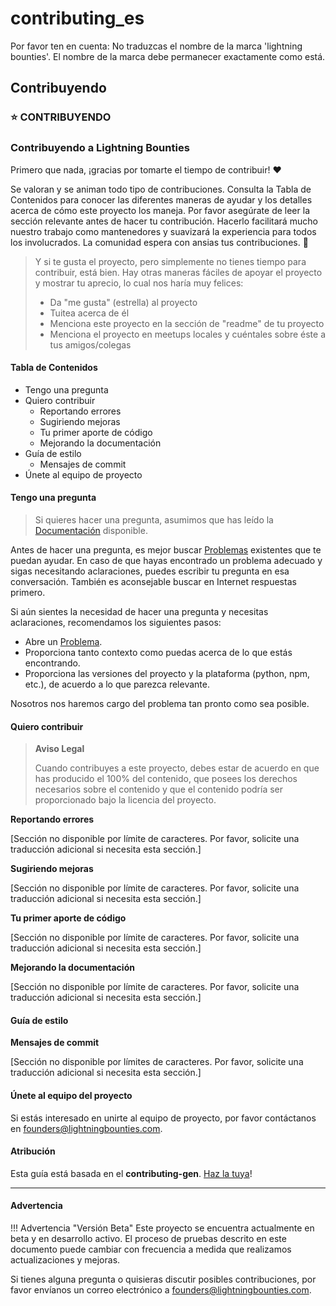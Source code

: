 # contributing\_es

Por favor ten en cuenta: No traduzcas el nombre de la marca 'lightning bounties'. El nombre de la marca debe permanecer exactamente como está.

## Contribuyendo

### ⭐ CONTRIBUYENDO

### Contribuyendo a Lightning Bounties

Primero que nada, ¡gracias por tomarte el tiempo de contribuir! ❤️

Se valoran y se animan todo tipo de contribuciones. Consulta la Tabla de Contenidos para conocer las diferentes maneras de ayudar y los detalles acerca de cómo este proyecto los maneja. Por favor asegúrate de leer la sección relevante antes de hacer tu contribución. Hacerlo facilitará mucho nuestro trabajo como mantenedores y suavizará la experiencia para todos los involucrados. La comunidad espera con ansias tus contribuciones. 🎉

> Y si te gusta el proyecto, pero simplemente no tienes tiempo para contribuir, está bien. Hay otras maneras fáciles de apoyar el proyecto y mostrar tu aprecio, lo cual nos haría muy felices:
>
> * Da "me gusta" (estrella) al proyecto
> * Tuitea acerca de él
> * Menciona este proyecto en la sección de "readme" de tu proyecto
> * Menciona el proyecto en meetups locales y cuéntales sobre éste a tus amigos/colegas

#### Tabla de Contenidos

* Tengo una pregunta
* Quiero contribuir
  * Reportando errores
  * Sugiriendo mejoras
  * Tu primer aporte de código
  * Mejorando la documentación
* Guía de estilo
  * Mensajes de commit
* Únete al equipo de proyecto

#### Tengo una pregunta

> Si quieres hacer una pregunta, asumimos que has leído la [Documentación](https://github.com/MIT-Bitcoin-2024/demo-gitbook) disponible.

Antes de hacer una pregunta, es mejor buscar [Problemas](https://github.com/MIT-Bitcoin-2024/lightning-bounty/issues) existentes que te puedan ayudar. En caso de que hayas encontrado un problema adecuado y sigas necesitando aclaraciones, puedes escribir tu pregunta en esa conversación. También es aconsejable buscar en Internet respuestas primero.

Si aún sientes la necesidad de hacer una pregunta y necesitas aclaraciones, recomendamos los siguientes pasos:

* Abre un [Problema](https://github.com/MIT-Bitcoin-2024/lightning-bounty/issues/new).
* Proporciona tanto contexto como puedas acerca de lo que estás encontrando.
* Proporciona las versiones del proyecto y la plataforma (python, npm, etc.), de acuerdo a lo que parezca relevante.

Nosotros nos haremos cargo del problema tan pronto como sea posible.

#### Quiero contribuir

> **Aviso Legal**
>
> Cuando contribuyes a este proyecto, debes estar de acuerdo en que has producido el 100% del contenido, que posees los derechos necesarios sobre el contenido y que el contenido podría ser proporcionado bajo la licencia del proyecto.

**Reportando errores**

\[Sección no disponible por límite de caracteres. Por favor, solicite una traducción adicional si necesita esta sección.]

**Sugiriendo mejoras**

\[Sección no disponible por límite de caracteres. Por favor, solicite una traducción adicional si necesita esta sección.]

**Tu primer aporte de código**

\[Sección no disponible por límite de caracteres. Por favor, solicite una traducción adicional si necesita esta sección.]

**Mejorando la documentación**

\[Sección no disponible por límite de caracteres. Por favor, solicite una traducción adicional si necesita esta sección.]

#### Guía de estilo

**Mensajes de commit**

\[Sección no disponible por límites de caracteres. Por favor, solicite una traducción adicional si necesita esta sección.]

#### Únete al equipo del proyecto

Si estás interesado en unirte al equipo de proyecto, por favor contáctanos en founders@lightningbounties.com.

#### Atribución

Esta guía está basada en el **contributing-gen**. [Haz la tuya](https://github.com/bttger/contributing-gen)!

***

#### Advertencia

!!! Advertencia "Versión Beta" Este proyecto se encuentra actualmente en beta y en desarrollo activo. El proceso de pruebas descrito en este documento puede cambiar con frecuencia a medida que realizamos actualizaciones y mejoras.

Si tienes alguna pregunta o quisieras discutir posibles contribuciones, por favor envíanos un correo electrónico a founders@lightningbounties.com.
